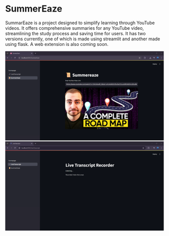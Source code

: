 # SummerEaze

SummarEaze is a project designed to simplify learning through YouTube videos. It offers comprehensive summaries for any YouTube video, streamlining the study process and saving time for users.
It has two versions currently, one of which is made using streamlit and another made using flask.
A web extension is also coming soon.

![Img one](images/img1.png)
![Img two](images/img2.png)
